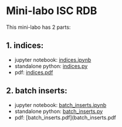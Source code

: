 # Mini-labo ISC RDB

This mini-labo has 2 parts:

## 1. indices:

-  jupyter notebook: [indices.ipynb](indices.ipynb)
-  standalone python: [indices.py](indices.py)
-  pdf: [indices.pdf](indices.pdf)
    


## 2. batch inserts:


-  jupyter notebook: [batch_inserts.ipynb](batch_inserts.ipynb)
-  standalone python: [batch_inserts.py](batch_inserts.py)
-  pdf: [batch_inserts.pdf](batch_inserts.pdf


